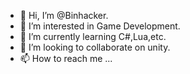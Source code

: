- 👋 Hi, I’m @Binhacker.
- 👀 I’m interested in Game Development.
- 🌱 I’m currently learning C#,Lua,etc.
- 💞️ I’m looking to collaborate on unity.
- 📫 How to reach me ...

<!---
Binhacker-1024/Binhacker-1024 is a ✨ special ✨ repository because its `README.md` (this file) appears on your GitHub profile.
You can click the Preview link to take a look at your changes.
--->
